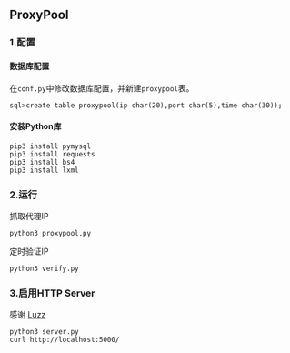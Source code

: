 ## ProxyPool

### 1.配置
#### 数据库配置
在`conf.py`中修改数据库配置，并新建`proxypool`表。
```
sql>create table proxypool(ip char(20),port char(5),time char(30));
```

#### 安装Python库
```
pip3 install pymysql
pip3 install requests
pip3 install bs4
pip3 install lxml
```
### 2.运行
抓取代理IP
```
python3 proxypool.py
```

定时验证IP
```
python3 verify.py
```

### 3.启用HTTP Server
感谢 <a href="https://github.com/luzzbob">Luzz</a>

```
python3 server.py
curl http://localhost:5000/
```





